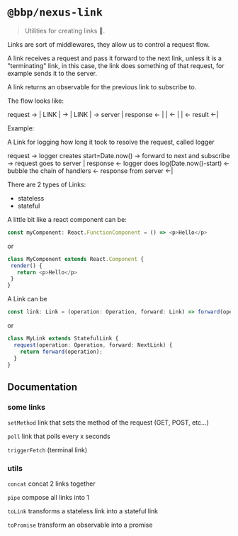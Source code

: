 # `@bbp/nexus-link`

> Utilities for creating links 🔗. 

Links are sort of middlewares, they allow us to control a request flow.

A link receives a request and pass it forward to the next link, unless it is a "terminating" link, in this case, the link does something of that request, for example sends it to the server.

A link returns an observable for the previous link to subscribe to.

The flow looks like:

request  -> | LINK | -> | LINK | -> server   |
response <- |      | <- |      | <- result <-|

Example:

A Link for logging how long it took to resolve the request, called logger

request  -> logger creates start=Date.now()   -> forward to next and subscribe -> request goes to server  |
response <- logger does log(Date.now()-start) <- bubble the chain of handlers  <- response from server  <-|

There are 2 types of Links:
 - stateless
 - stateful

A little bit like a react component can be:

```typescript
const myComponent: React.FunctionComponent = () => <p>Hello</p>
```

or

```typescript
class MyComponent extends React.Component {
 render() {
   return <p>Hello</p>
 }
}
```


A Link can be

```typescript
const link: Link = (operation: Operation, forward: Link) => forward(operation);
```

or

```typescript
class MyLink extends StatefulLink {
  request(operation: Operation, forward: NextLink) {
    return forward(operation);
  }
}
```

## Documentation


### some links

`setMethod` link that sets the method of the request (GET, POST, etc...)

`poll` link that polls every x seconds

`triggerFetch` (terminal link)

### utils

`concat` concat 2 links together

`pipe` compose all links into 1

`toLink` transforms a stateless link into a stateful link

`toPromise` transform an observable into a promise

